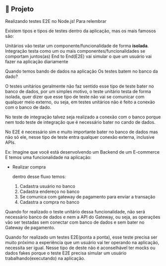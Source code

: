 ## :page_with_curl: Projeto

<LINKEDIN>
Realizando testes E2E no Node.js!
</LINKEDIN>

<LINKEDIN>
Para relembrar

Existem tipos e tipos de testes dentro da aplicação, mas os mais famosos são:

Unitários vão testar um componente/funcionalidade de forma **isolada**.
Integração testa como um ou mais componentes/funcionalidades se comportam juntos(as)
End to End(E2E) vai simular o que um usuário vai fazer na aplicação diariamente
</LINKEDIN>

Quando temos bando de dados na aplicação
<LINKEDIN>
Os testes batem no banco da dado?
</LINKEDIN>

O testes unitários geralmente não faz sentido esse tipo de teste bater no banco de dados, por um simples motivo, o teste unitário testa de forma isolada, quer dizer que esse tipo de teste não vai se comunicar com qualquer meio externo, ou seja, em testes unitários não é feito a conexão com o banco de dado.

No teste de integração talvez seja realizado a conexão com o banco porque nem todo teste de integração que é necessário bater no cando de dados.

No E2E é necessário sim e muito importante bater no banco de dados mas não só ele, nesse tipo de teste entra qualquer conexão externa, inclusive APIs.

<LINKEDIN>
Ex: Imagine que você está desenvolvendo um Backend de um E-commerce
E temos uma funcionalidade na aplicação:

- Realizar compra

  dentro desse fluxo temos:

  1. Cadastra usuário no banco
  2. Cadastra endereço no banco
  3. Se comunica com gateway de pagamento para enviar a transação
  4. Cadastra a compra no banco

Quando for realizado o teste unitário dessa funcionalidade, não será necessário banco de dados e nem a API do Gateway, ou seja, as operações vão ser testadas sem conectar com banco de dados e sem bater no Gateway de pagamento.

Quando for realizado um testes E2E(ponta a ponta), esse teste precisa ser muito próximo a experiência que um usuário vai ter operando na aplicação, necessita ser igual. Nesse tipo de deste não é aconselhável ter mocks ou dados fakes porque o teste E2E precisa simular um usuário trabalhando(executando) na aplicação.

</LINKEDIN>